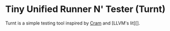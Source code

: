 Tiny Unified Runner N' Tester (Turnt)
=====================================

Turnt is a simple testing tool inspired by [Cram][] and [LLVM's lit][].

[cram]: https://bitheap.org/cram/
[lit]: https://llvm.org/docs/CommandGuide/lit.html
